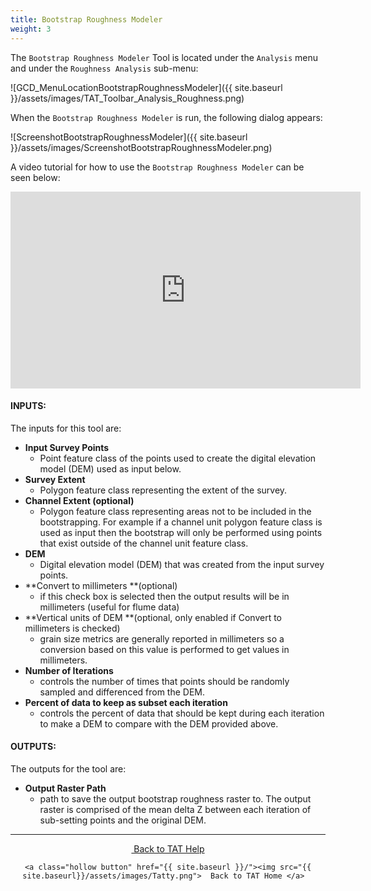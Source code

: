 ```yaml
---
title: Bootstrap Roughness Modeler
weight: 3
---
```


The `Bootstrap Roughness Modeler` Tool is located under the `Analysis`  menu and under the `Roughness Analysis` sub-menu:

![GCD_MenuLocationBootstrapRoughnessModeler]({{ site.baseurl }}/assets/images/TAT_Toolbar_Analysis_Roughness.png)

When the `Bootstrap Roughness Modeler` is run, the following dialog appears:

![ScreenshotBootstrapRoughnessModeler]({{ site.baseurl }}/assets/images/ScreenshotBootstrapRoughnessModeler.png)

A video tutorial for how to use the `Bootstrap Roughness Modeler` can be seen below:

<iframe width="560" height="315" src="https://www.youtube.com/embed/U05upegsMlI" frameborder="0" gesture="media" allow="encrypted-media" allowfullscreen></iframe>



#### INPUTS:

The inputs for this tool are:

- **Input Survey Points**
  - Point feature class of the points used to create the digital elevation model (DEM) used as input below.
- **Survey Extent**
  - Polygon feature class representing the extent of the survey.
- **Channel Extent (optional)**
  - Polygon feature class representing areas not to be included in the bootstrapping. For example if a channel unit polygon feature class is used as input then the bootstrap will only be performed using points that exist outside of the channel unit feature class.
- **DEM**
  - Digital elevation model (DEM) that was created from the input survey points.
- **Convert to millimeters **(optional)
  - if this check box is selected then the output results will be in millimeters (useful for flume data)
- **Vertical units of DEM **(optional, only enabled if Convert to millimeters is checked)
  - grain size metrics are generally reported in millimeters so a conversion based on this value is performed to get values in millimeters.
- **Number of Iterations**
  - controls the number of times that points should be randomly sampled and differenced from the DEM.
- **Percent of data to keep as subset each iteration**
  - controls the percent of data that should be kept during each iteration to make a DEM to compare with the DEM provided above.

#### OUTPUTS:

The outputs for the tool are:

- **Output Raster Path**
  - path to save the output bootstrap roughness raster to. The output raster is comprised of the mean delta Z between each iteration of sub-setting points and the original DEM.

------
<div align="center">
​	
	<a class="hollow button" href="{{ site.baseurl }}/Help"><i class="fa fa-chevron-circle-left"></i>  Back to TAT Help </a>  

	<a class="hollow button" href="{{ site.baseurl }}/"><img src="{{ site.baseurl}}/assets/images/Tatty.png">  Back to TAT Home </a>  
</div>